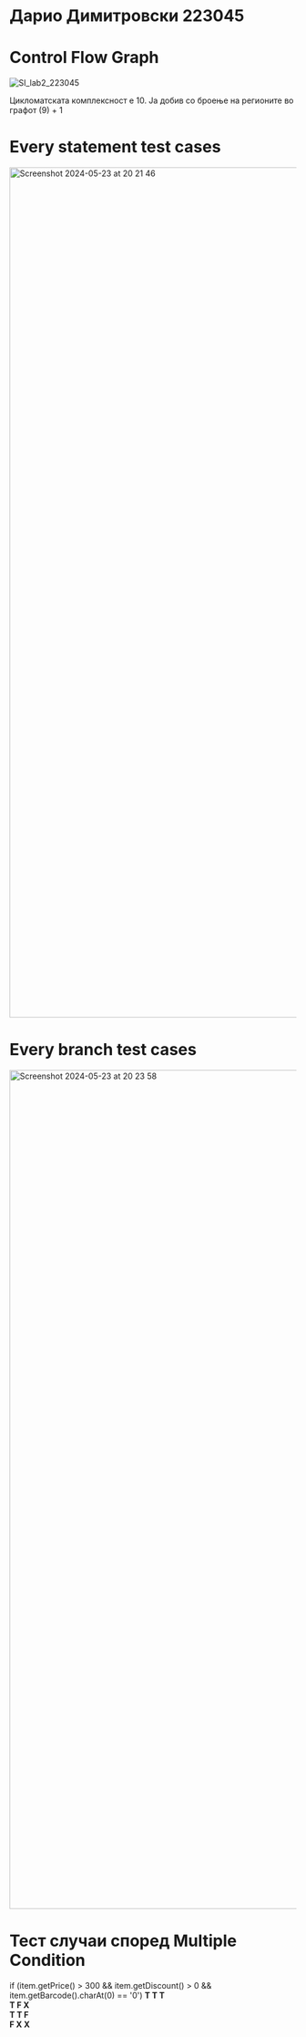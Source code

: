 # Дарио Димитровски 223045

# Control Flow Graph

![SI_lab2_223045](https://github.com/dariodimitrovski/SI_2024_lab2_223045/assets/157757769/abe828c7-06cd-4e2d-8a54-fda969f3ff0a)

Цикломатската комплексност е 10. Ја добив со броење на регионите во графот (9) + 1

# Every statement test cases

<img width="1492" alt="Screenshot 2024-05-23 at 20 21 46" src="https://github.com/dariodimitrovski/SI_2024_lab2_223045/assets/157757769/32f8e450-a830-4af3-bf43-81ba6775c714">

# Every branch test cases

<img width="1472" alt="Screenshot 2024-05-23 at 20 23 58" src="https://github.com/dariodimitrovski/SI_2024_lab2_223045/assets/157757769/cf63f35e-86bf-43f3-9a7a-42ce0f3b46d2">

# Тест случаи според Multiple Condition

if (item.getPrice() > 300 && item.getDiscount() > 0 && item.getBarcode().charAt(0) == '0')
  **T T T** \
  **T F X** \
  **T T F** \
  **F X X** 
